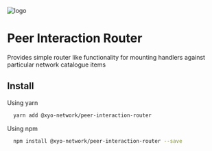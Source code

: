 [logo]: https://www.xy.company/img/home/logo_xy.png

![logo]

# Peer Interaction Router

Provides simple router like functionality for mounting handlers against particular network catalogue items

## Install

Using yarn

```sh
  yarn add @xyo-network/peer-interaction-router
```

Using npm

```sh
  npm install @xyo-network/peer-interaction-router --save
```
